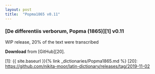 ```yaml
---
layout: post
title:  "Popma1865 v0.11"
---
```


### [De differentiis verborum, Popma (1865)][1] v0.11

WIP release, 20% of the text were transcribed


**Download** from [GitHub][20].


[1]: {{ site.baseurl }}{% link _dictionaries/Popma1865.md %}
[20]: https://github.com/nikita-moor/latin-dictionary/releases/tag/2019-11-02

